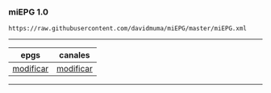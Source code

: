 ### miEPG 1.0
```
https://raw.githubusercontent.com/davidmuma/miEPG/master/miEPG.xml
```
***
   | epgs | canales |
   | :-:	| :-: |
   | [modificar](https://github.com/davidmuma/miEPG/blob/main/epgs.txt) | [modificar](https://github.com/davidmuma/miEPG/blob/main/canales.txt) |
***
